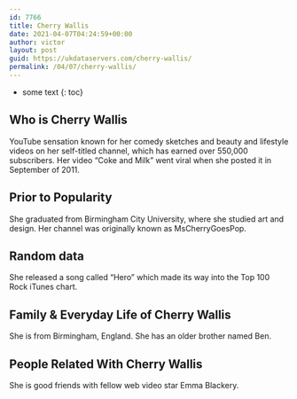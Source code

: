 ```yaml
---
id: 7766
title: Cherry Wallis
date: 2021-04-07T04:24:59+00:00
author: victor
layout: post
guid: https://ukdataservers.com/cherry-wallis/
permalink: /04/07/cherry-wallis/
---
```


* some text
{: toc}


## Who is Cherry Wallis



YouTube sensation known for her comedy sketches and beauty and lifestyle videos on her self-titled channel, which has earned over 550,000 subscribers. Her video &#8220;Coke and Milk&#8221; went viral when she posted it in September of 2011.  

                
                
                
## Prior to Popularity



She graduated from Birmingham City University, where she studied art and design. Her channel was originally known as MsCherryGoesPop.

                
                
                
## Random data



She released a song called &#8220;Hero&#8221; which made its way into the Top 100 Rock iTunes chart. 

                
                
                
## Family & Everyday Life of Cherry Wallis



She is from Birmingham, England. She has an older brother named Ben. 

                
                
                
## People Related With Cherry Wallis



She is good friends with fellow web video star Emma Blackery. 

                
              
            
          
          
          